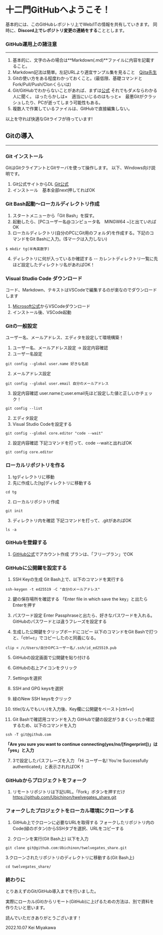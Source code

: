 # 十二門GitHubへようこそ！

基本的には、このGitHubレポジトリ上でWeb/ITの情報を共有していきます。
同時に、**Discord上でレポジトリ変更の連絡をする**こととします。

### GitHub運用上の諸注意
***
1. 基本的に、文字のみの場合は**Markdown(.md)**ファイルに内容を記載すること。
2. Markdown記法は簡単。左記URLより適宜サンプル集を見ること　[Qiita先生](https://qiita.com/tbpgr/items/989c6badefff69377da7)
3. Gitの使い方をある程度わかっておくこと。(最低限、基礎コマンドとFork/Pull/Push/Clonくらいは)
4. Git/GitHubでわからないことがあれば、まずは[公式](https://docs.github.com/ja)
それでもダメならわかる人に聞く。
ほったらかしは×　適当にいじるのはもっと×　最悪Gitがクラッシュしたり、PCが逝ってしまう可能性もある。
5. 複数人で作業しているファイルは、GitHubで直接編集しない。

以上を守れば快適なGitライフが待っています!


## Gitの導入
***
### Git インストール
GitはGitクライアントとGitサーバを使って操作します。
以下、Windows向け説明です。

1. Git公式サイトからDL [Git公式](https://git-scm.com/)
2. インストール　基本全部next押してればOK

### Git Bash起動～ローカルディレクトリ作成
1. スタートメニューから「Git Bash」を探す。
2. 起動したら、[PCユーザー名@コンピュータ名　MINGW64 ~]と出ていればOK
3. ローカルディレクトリ(自分のPCにGit用のフォルダ)を作成する。下記のコマンドをGit Bashに入力。($マークは入力しない)
```
$ mkdir tg(半角英数字)
```

4. ディレクトリに何が入っているか確認する
-- カレントディレクトリ一覧に先ほど設定したディレクトリ名があればOK！

### Visual Studio Code ダウンロード
コード、Markdown、テキストはVSCodeで編集するのが楽なのでダウンロードします

1. [Microsoft公式](https://azure.microsoft.com/ja-jp/products/visual-studio-code/)からVSCodeダウンロード
2. インストール後、VSCode起動

### Gitの一般設定
ユーザー名、メールアドレス、エディタを設定して環境構築！

1. ユーザー名、メールアドレス設定 -> 設定内容確認
 1. ユーザー名設定
 ```
 git config --global user.name 好きな名前
 ```

 2. メールアドレス設定
 ```
 git config --global user.email 自分のメールアドレス
 ```

 3. 設定内容確認
 user.nameとuser.email先ほど設定した値と正しいかチェック！
 ```
 git config --list
 ```

2. エディタ設定
 1. Visual Studio Codeを設定する
 ```
 git config --global core.editor "code --wait"
 ```

 2. 設定内容確認
 下記コマンドを打って、code --waitと出ればOK
 ```
 git config core.editor
 ```


### ローカルリポジトリを作る
1. tgディレクトリに移動
 1. 先に作成した[tg]ディレクトリに移動する
 ```
 cd tg
 ```

 2. ローカルリポジトリ作成
 ```
 git init
 ```

 3. ディレクトリ内を確認
 下記コマンドを打って、.gitがあればOK
 ```
 ls -a
 ```

### GitHubを登録する
1. [GitHub公式](https://github.com/)でアカウント作成
プランは、「フリープラン」でOK


### GitHubに公開鍵を設定する
1. SSH Keyの生成
Git Bash上で、以下のコマンドを実行する
```
ssh-keygen -t ed25519 -C "自分のメールアドレス"
```


2. 鍵の保存場所を確認する
「Enter file in which save the key」と出たらEnterを押す

3. パスワード設定
Enter Passphraseと出たら、好きなパスワードを入れる。
GitHubのパスワードとは違うフレーズを設定する

4. 生成した公開鍵をクリップボードにコピー
以下のコマンドをGit Bashで打つと、「ctrl+c」でコピーしたのと同義になる。
```
clip < /c/Users/自分のPCユーザー名/.ssh/id_ed25519.pub
```

5. GitHubの設定画面で公開鍵を貼り付ける
 1. GitHubの右上アイコンをクリック
 2. Settingsを選択
 3. SSH and GPG keysを選択
 4. 緑のNew SSH keysをクリック
 5. title(なんでもいい)を入力後、Key欄に公開鍵をペースト[ctrl+v] 

6. Git Bashで確認用コマンドを入力
GitHubで鍵の設定がうまくいったか確認するため、以下のコマンドを入力
```
ssh -T git@github.com
```
**「Are you sure you want to continue connecting(yes/no/[fingerprint])」は「yes」と入力**

7. 3で設定したパスフレーズを入力
「Hi ユーザー名! You're Successfully authenticated」と表示されればOK！

### GitHubからプロジェクトをフォーク
1. リモートリポジトリは下記URL。「Fork」ボタンを押すだけ
https://github.com/Ubichinon/twelvegates_share.git


### フォークしたプロジェクトをローカル環境にクローンする
1. GitHub上でクローンに必要なURLを取得する
フォークしたリポジトリ内のCode(緑のボタン)からSSHタブを選択、URLをコピーする

2. クローンを実行(Git Bash上)
以下を入力
```
git clone git@github.com:Ubichinon/twelvegates_share.git
```

3.クローンされたリポジトリのディレクトリに移動する(Git Bash上)
```
cd twelvegates_share/
```

### 終わりに
とりあえずのGit/GitHub導入までを行いました。

実際にローカル(Git)からリモート(GitHub)に上げるための方法は、別で資料を作りたいと思います。

読んでいただきありがとうございます！

2022.10.07 Kei Miyakawa